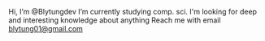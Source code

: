 Hi, I’m @Blytungdev
I’m currently studying comp. sci. 
I'm looking for deep and interesting knowledge about anything
Reach me with email blytung01@gmail.com
